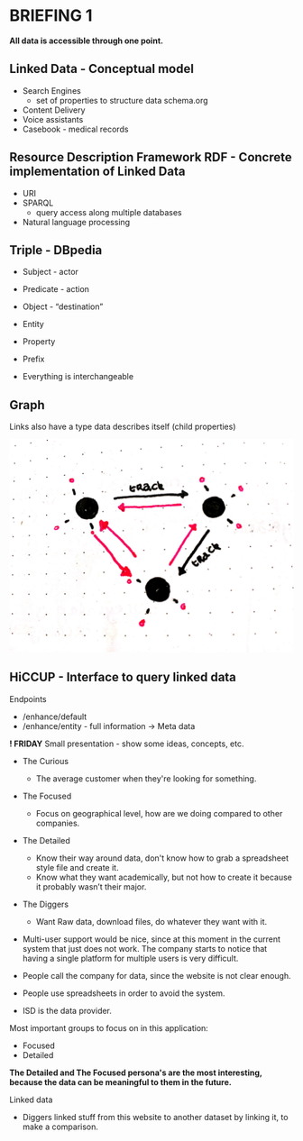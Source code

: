 # BRIEFING 1

**All data is accessible through one point.**

## Linked Data - Conceptual model
* Search Engines
    * set of properties to structure data schema.org
* Content Delivery
* Voice assistants
* Casebook - medical records

## Resource Description Framework RDF - Concrete implementation of Linked Data
* URI
* SPARQL
    * query access along multiple databases
* Natural language processing

## Triple - DBpedia
* Subject - actor
* Predicate - action
* Object - “destination”

* Entity
* Property
* Prefix
* Everything  is interchangeable

## Graph
Links also have a type data describes itself (child properties)

![Graph](./assets/meeting_1-triple-graph.JPG)

## HiCCUP - Interface to query linked data

Endpoints
* /enhance/default
* /enhance/entity - full information -> Meta data

**! FRIDAY**
Small presentation - show some ideas, concepts, etc.

* The Curious
    * The average customer when they're looking for something.
* The Focused
    * Focus on geographical level, how are we doing compared to other companies.
* The Detailed
    * Know their way around data, don't know how to grab a spreadsheet style file and create it.
    * Know what they want academically, but not how to create it because it probably wasn’t their major.
* The Diggers
    * Want Raw data, download files, do whatever they want with it.

* Multi-user support would be nice, since at this moment in the current system that just does not work. The company starts to notice that having a single platform for multiple users is very difficult.
* People call the company for data, since the website is not clear enough.
* People use spreadsheets in order to avoid the system.
* ISD is the data provider.

Most important groups to focus on in this application:
* Focused
* Detailed

**The Detailed and The Focused persona's are the most interesting, because the data can be meaningful to them in the future.**

Linked data
* Diggers linked stuff from this website to another dataset by linking it, to make a comparison.

